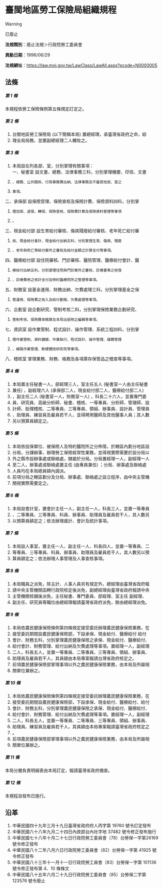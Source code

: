 # 臺閩地區勞工保險局組織規程


> [!WARNING]
> 已廢止


**法規類別**：廢止法規＞行政院勞工委員會

**異動日期**：1996/06/29  

**法規網址**：https://law.moj.gov.tw/LawClass/LawAll.aspx?pcode=N0000005



## 法條
##### 第 1 條
本規程依勞工保險條例第五條規定訂定之。

##### 第 2 條
1. 台閩地區勞工保險局 (以下簡稱本局) 置總經理，承臺灣省政府之命，綜
1. 理全局局務，並置副總經理二人輔佐之。

##### 第 3 條
1. 本局設左列各部、室，分別掌理有關事項：  
一、秘書室  設文書、總務、法律事務三科，分別掌理機要、印信、文書
1.     、總務、公共關係、行政事務費出納、法律事務及不屬其他部、室之
1.     事項。  
二、承保部  設保險受理、保險查核及保險計費、保險資料四科，分別掌
1.     理加保、退保、轉保、保險查核、保險費計算及保險資料管理等事項
1.     。  
三、現金給付部  設生育給付審核、傷病殘廢給付審核、老年死亡給付審
1.     核、現金給付會計、現金給付出納五科，分別掌理生育、傷病、殘廢
1.     、老年與死亡等給付案件之審核及給付金額之計算支付等事項。  
四、醫療給付部  設住院審核、門診審核、醫院管理、醫療給付會計、醫
1.     療給付出納五科，分別掌理住院與門診案件之審核、診療書單之核發
1.     、診療費用之核計支付及特約醫療院所之管理等事項。  
五、財務室  設基金運用、財務出納、欠費處理三科，分別掌理基金之保
1.     管運用、保險費之收入及給付劃撥、欠費處理等事項。  
六、企劃室  設企劃研究、管制考核二科，分別掌理保險業務企劃研究、
1.     管制考核、保險費率精算及本局出版物之編輯等事項。  
七、資訊室  設作業管制、程式設計、操作管理、系統工程四科，分別掌
1.     理作業管制、資料鍵錄、作業執行、程式設計、操作管理、媒體管理
1.     、線路作業管理、軟硬體技研術究等事項。  
八、稽核室  掌理業務、財務、帳務及各項庫存保管品之稽查等事項。

##### 第 4 條
1. 本局置主任秘書一人，部經理三人，室主任五人 (秘書室一人由主任秘書
1. 兼任) ，副經理六人 (承保部二人，現金給付部二人，醫療給付部二人)
1. ，副主任二人 (秘書室一人，財務室一人) ，科長二十六人，並置專門委
1. 員、研究員、高級分析師、秘書、稽核、一等專員、分析師、管理師、設
1. 計師、助理稽核、二等專員、三等專員、領組、辦事員、設計員、管理員
1. 、助理員、練習員及雇員若干人，並得聘用醫師及其他醫事人員；其人數
1. 另以預算員額定之。

##### 第 5 條
1. 本局依投保單位、被保險人及特約醫院所之分佈情，於轄區內劃分地區設
1. 分局，分課辦事，辦理勞工保險經常性業務，並得視實際需要於設分局以
1. 外之縣市設辦事處或聯絡處，隸屬於分局。分局置經理一人，副經理一人
1. 至二人，辦事處或聯絡處置主任 (由專員兼任) ；分局、辦事處及聯絡處
1. 人員均在本局總員額內調派。
1. 前項分局之轄區劃分及分局、辦事處、聯絡處之設立程序，由中央主管機
1. 關視實際需要定之。

##### 第 6 條
1. 本局設會計室，置會計主任一人，副主任一人，科長三人，並置一等專員
1. 、二等專員、三等專員、科員、辦事員、助理員及雇員若干人，其人數另
1. 以預算員額定之；依法辦理歲計、會計及統計事項。

##### 第 7 條
1. 本局設人事室，置主任一人、副主任一人、科長四人，並置一等專員、二
1. 等專員、三等專員、科員、辦事員、助理員及雇員若干人，其人數另以預
1. 算員額定之；依法辦理人事管理及人事查核事項。

##### 第 8 條
1. 本局職員之派免，除主計、人事人員另有規定外，總經理由臺灣省政府報
1. 請中央主管機關函轉行政院核定後派免，副總經理由臺灣省政府報請中央
1. 主管機關核備後派免，主任秘書、專門委員、部經理、室主任  副經理、
1. 副主任、研究員等職位由總經理報請臺灣省政府派免，餘由總經理派免。

##### 第 9 條
1. 本局依農民健康保險條例第四條規定接受委託辦理農民健康保險業務，在
1. 接受委託期間設農民健康保險部，下設承保、現金給付、醫療給付  給付
1. 會計、財務五科，分別掌理農民健康保險之承保、現金給付、醫療給付、
1. 給付會計、財務管理、給付出納及欠費處理等事項。置經理一人，副經理
1. 二人，科長五人，並置一等專員、二等專員、三等專員、領組、辦事員、
1. 助理員及雇員若干人，其員額由本局專案報請台灣省政府核定之。
1. 前項農民健康保險部掌理事項以外之農民健康保險業務，由本局及所屬相
1. 關單位兼辦之。

##### 第 10 條
1. 本局依農民健康保險條例第四條規定接受委託辦理農民健康保險業務，在
1. 接受委託期間設農民健康保險部，下設承保、現金給付、醫療給付、給付
1. 會計、財務五科，分別掌理農民健康保險之承保、現金給付、醫療給付、
1. 給付會計、財務管理、給付出納及欠費處理等事項。置經理一人，副經理
1. 二人，科長五人，並置一等專員、二等專員、三等專員、領組、辦事員、
1. 助理員、練習員及雇員若干人，其員額由本局專案報請臺灣省政府核定之
1. 。
1. 前項農民健康保險部掌理事項以外之農民健康保險業務，由本局及所屬相
1. 關單位兼辦之。

##### 第 11 條
本局分層負責明細表由本局訂定，報請臺灣省政府備查。

##### 第 12 條
本規程自發布日施行。

## 沿革
1. 中華民國四十九年三月十九日臺灣省政府府人丙字第 19760  號令訂定發布
1. 中華民國六十八年九月二十四日內政部台內社字地 37482  號令修正發布施行
1. 中華民國七十八年十月二十七日行政院勞工委員會（78）台勞保一字第26169 號令修正發布
1. 中華民國八十二年八月六日行政院勞工委員會（82）台勞保一字第 41925  號令修正發布
1. 中華民國八十三年十一月十一日行政院勞工員會（83）台勞保一字第 101136 號令修正發布第 4、10  條條文
1. 中華民國八十五年六月二十九日行政院勞工委員會（85）台勞保二字第123576  號令廢止
